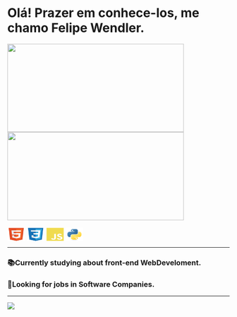 <h1>Olá! Prazer em conhece-los, me chamo Felipe Wendler.</h1>
<a href="https://github.com/LipeWendler/github-readme-stats">
  <img height=200 width=400 align="center" src="https://github-readme-stats.vercel.app/api?username=LipeWendler&theme=gruvbox&showicons=true"/>
</a>
<a href="https://github.com/LipeWendler/convoychat">
  <img height=200 width=400 align="center" src="https://github-readme-stats.vercel.app/api/top-langs?username=LipeWendler&theme=gruvbox&layout=compact&langs_count=8&card_width=320" />
</a>
<div style="display: inline_block">
  <br>
  <img align="center" alt="Rafa-HTML" height="30" width="40" src="https://raw.githubusercontent.com/devicons/devicon/master/icons/html5/html5-original.svg">
  <img align="center" alt="Rafa-CSS" height="30" width="40" src="https://raw.githubusercontent.com/devicons/devicon/master/icons/css3/css3-original.svg">
  <img align="center" alt="Rafa-Js" height="30" width="40" src="https://raw.githubusercontent.com/devicons/devicon/master/icons/javascript/javascript-plain.svg">
  <img align="center" alt="Rafa-Python" height="30" width="40" src="https://raw.githubusercontent.com/devicons/devicon/master/icons/python/python-original.svg">
</div>
<hr>
<h3>📚Currently studying about front-end WebDeveloment.</h3>
<h3>🎯Looking for jobs in Software Companies.</h3>
<hr>
<a href="https://www.instagram.com/lipe_wendler?igsh=MXc5NWlseTB6emRjMw%3D%3D&utm_source=qr">
  <img src="https://img.shields.io/badge/Instagram-E4405F?style=for-the-badge&logo=instagram&logoColor=white"/>  
</a>
